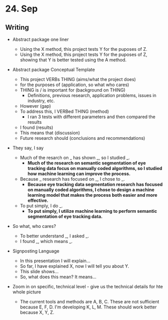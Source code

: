 # 24. Sep
## Writing
- Abstract package one liner
    - Using the X method, this project tests Y for the puposes of Z.
    - Using the X method, this project tests Y for the puposes of Z, showing that Y is better tested using the A method.

- Abstract package Conceptual Template
    - This project VERBs THING (aims/what the project does)
    - for the purposes of (application, so what who cares)
    - THING is / is important for (background on THING)
        - Definitions, previous research, application problems, issues in industry, etc.
    - However (gap)
    - To address this, I VERBed THING (method)
        - I ran 3 tests with different parameters and then compared the results
    - I found (results)
    - This means that (discussion)
    - Future research should (conclusions and recommendations)

- They say, I say
    - Much of the resarch on _ has shown _, so I studied _.
        - **Much of the research on semantic segmentation of eye tracking data focus on manually coded algorithms, so I studied how machine learning can improve the process.**
    - Because _ research has focused on _, I chose to _.
        - **Because eye tracking data segmentation research has focused on manually coded algorithms, I chose to design a machine learning model that makes the process both easier and more effective.**
    - To put simply, I do _.
        - **To put simply, I utilize machine learning to perform semantic segmentation of eye tracking data.**

- So what, who cares?
    - To better understand _, I asked _.
    - I found _, which means _.

- Signposting Language
    - In this presentation I will explain...
    - So far, I have explained X, now I will tell you about Y.
    - This slide shows...
    - So, what does this mean? It means...

-  Zoom in on specific, technical level - give us the technical details for hte whole picture
    - The current tools and methods are A, B, C. These are not sufficient because E, F, D. I'm developing K, L, M. These should work better because X, Y, Z.
